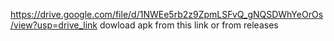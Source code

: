 https://drive.google.com/file/d/1NWEe5rb2z9ZpmLSFvQ_gNQSDWhYeOrOs/view?usp=drive_link        dowload apk from this link or from releases
